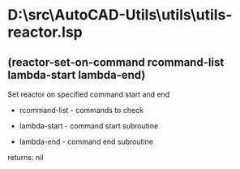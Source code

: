 # D:\src\AutoCAD-Utils\utils\utils-reactor.lsp
## (reactor-set-on-command rcommand-list lambda-start lambda-end)
Set reactor on specified command start and end
* rcommand-list - commands to check
* lambda-start - command start subroutine
* lambda-end - command end subroutine
returns: nil
